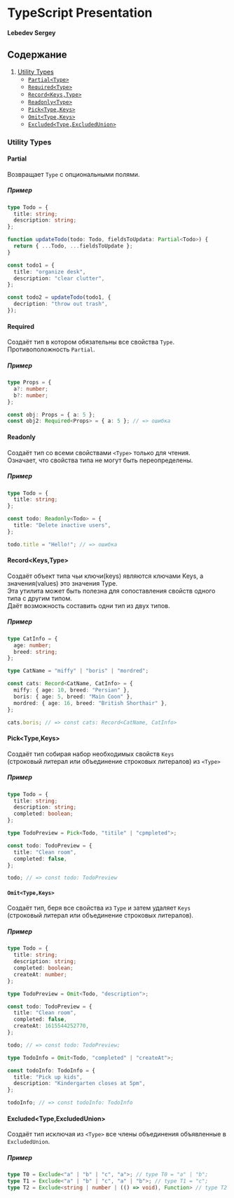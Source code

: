 # TypeScript Presentation

#### Lebedev Sergey

## Содержание

1. [Utility Types](#utility-types)
   - [`Partial<Type>`](#partialtype)
   - [`Required<Type>`](#requiredtype)
   - [`Record<Keys,Type>`](#recordkeystype)
   - [`Readonly<Type>`](#readonlytype)
   - [`Pick<Type,Keys>`](#picktypekeys)
   - [`Omit<Type,Keys>`](#omittypekeys)
   - [`Excluded<Type,ExcludedUnion>`](#excludedtypeexcludedunion)

### Utility Types

#### Partial<Type>

Возвращает `Type` с опциональными полями.

##### Пример

```ts
type Todo = {
  title: string;
  description: string;
};

function updateTodo(todo: Todo, fieldsToUpdata: Partial<Todo>) {
  return { ...Todo, ...fieldsToUpdate };
}

const todo1 = {
  title: "organize desk",
  description: "clear clutter",
};

const todo2 = updateTodo(todo1, {
  decription: "throw out trash",
});
```

#### Required<Type>

Создаёт тип в котором обязательны все свойства `Type`.\
Противоположность `Partial`.

##### Пример

```ts
type Props = {
  a?: number;
  b?: number;
};

const obj: Props = { a: 5 };
const obj2: Required<Props> = { a: 5 }; // => ошибка
```

#### Readonly<Type>

Создаёт тип со всеми свойствами `<Type>` только для чтения.\
Означает, что свойства типа не могут быть переопределены.

##### Пример

```ts
type Todo = {
  title: string;
};

const todo: Readonly<Todo> = {
  title: "Delete inactive users",
};

todo.title = "Hello!"; // => ошибка
```

#### Record<Keys,Type>

Создаёт объект типа чьи ключи(keys) являются ключами Keys, а значения(values) это значения Type.  
Эта утилита может быть полезна для сопоставления свойств одного типа с другим типом.  
Даёт возможность составить одни тип из двух типов.

##### Пример

```ts
type CatInfo = {
  age: number;
  breed: string;
};

type CatName = "miffy" | "boris" | "mordred";

const cats: Record<CatName, CatInfo> = {
  miffy: { age: 10, breed: "Persian" },
  boris: { age: 5, breed: "Main Coon" },
  mordred: { age: 16, breed: "British Shorthair" },
};

cats.boris; // => const cats: Record<CatName, CatInfo>
```

#### Pick<Type,Keys>

Создаёт тип собирая набор необходимых свойств `Keys` \
(строковый литерал или объединение строковых литералов) из `<Type>`

##### Пример

```ts
type Todo = {
  title: string;
  description: string;
  completed: boolean;
};

type TodoPreview = Pick<Todo, "titile" | "cpmpleted">;

const todo: TodoPreview = {
  title: "Clean room",
  completed: false,
};

todo; // => const todo: TodoPreview
```

#### `Omit<Type,Keys>`

Создаёт тип, беря все свойства из `Type` и затем удаляет `Keys`\
(строковый литерал или объединение строковых литералов).

##### Пример

```ts
type Todo = {
  title: string;
  description: string;
  completed: boolean;
  createAt: number;
};

type TodoPreview = Omit<Todo, "description">;

const todo: TodoPreview = {
  title: "Clean room",
  completed: false,
  createAt: 1615544252770,
};

todo; // => const todo: TodoPreview;

type TodoInfo = Omit<Todo, "completed" | "createAt">;

const todoInfo: TodoInfo = {
  title: "Pick up kids",
  description: "Kindergarten closes at 5pm",
};

todoInfo; // => const todoInfo: TodoInfo
```

#### Excluded<Type,ExcludedUnion>

Создаёт тип исключая из `<Type>` все члены объединения объявленные в `ExcludedUnion`.

##### Пример

```ts
type T0 = Exclude<"a" | "b" | "c", "a">; // type T0 = "a" | "b";
type T1 = Exclude<"a" | "b" | "c", "a" | "b">; // type T1 = "c";
type T2 = Exclude<string | number | (() => void), Function> // type T2 = string | number;

```
